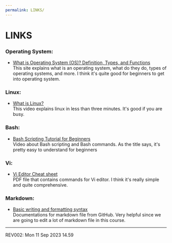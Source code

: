 ```yaml
---
permalink: LINKS/
---
```

# LINKS

### Operating System:
- [What is Operating System (OS)? Definition, Types, and Functions](https://www.mygreatlearning.com/blog/what-is-operating-system/)</br>This site explains what is an operating system, what do they do, types of operating systems, and more. I think it's quite good for beginners to get into operating system.

### Linux:
- [What is Linux?](https://www.linux.com/what-is-linux/)</br>This video explains linux in less than three minutes. It's good if you are busy.

### Bash:
- [Bash Scripting Tutorial for Beginners](https://www.youtube.com/watch?v=tK9Oc6AEnR4)</br>Video about Bash scripting and Bash commands. As the title says, it's pretty easy to understand for beginners

### Vi:
- [Vi Editor Cheat sheet](https://www.cse.scu.edu/~yfang/coen11/vi-CheatSheet.pdf)</br>PDF file that contains commands for Vi editor. I think it's really simple and quite comprehensive.

### Markdown:
- [Basic writing and formatting syntax](https://docs.github.com/en/get-started/writing-on-github/getting-started-with-writing-and-formatting-on-github/basic-writing-and-formatting-syntax)</br>Documentations for markdown file from GitHub. Very helpful since we are going to edit a lot of markdown file in this course.

---
REV002: Mon 11 Sep 2023 14.59
